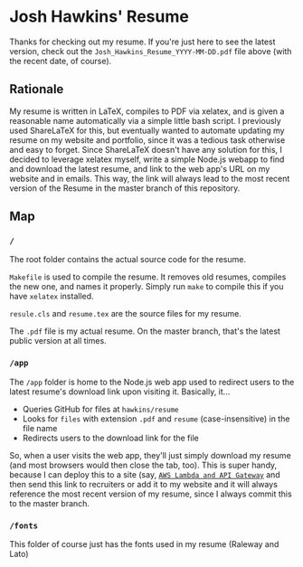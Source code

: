 # Josh Hawkins' Resume

Thanks for checking out my resume.
If you're just here to see the latest version, check out the `Josh_Hawkins_Resume_YYYY-MM-DD.pdf` file above (with the recent date, of course).

## Rationale

My resume is written in LaTeX, compiles to PDF via xelatex, and is given a reasonable name automatically via a simple little bash script.
I previously used ShareLaTeX for this, but eventually wanted to automate updating my resume on my website and portfolio, since it was a tedious task otherwise and easy to forget.
Since ShareLaTeX doesn't have any solution for this, I decided to leverage xelatex myself, write a simple Node.js webapp to find and download the latest resume, and link to the web app's URL on my website and in emails.
This way, the link will always lead to the most recent version of the Resume in the master branch of this repository.

## Map

### `/`

The root folder contains the actual source code for the resume.

`Makefile` is used to compile the resume. It removes old resumes, compiles the new one, and names it properly. Simply run `make` to compile this if you have `xelatex` installed.

`resule.cls` and `resume.tex` are the source files for my resume.

The `.pdf` file is my actual resume. On the master branch, that's the latest public version at all times.

### `/app`

The `/app` folder is home to the Node.js web app used to redirect users to the latest resume's download link upon visiting it. Basically, it...

- Queries GitHub for files at `hawkins/resume`
- Looks for `files` with extension `.pdf` and `resume` (case-insensitive) in the file name
- Redirects users to the download link for the file

So, when a user visits the web app, they'll just simply download my resume (and most browsers would then close the tab, too).
This is super handy, because I can deploy this to a site (say, [`AWS Lambda and API Gateway`](https://1qd9htvyo5.execute-api.us-east-1.amazonaws.com/default/hawkins-resume) and then send this link to recruiters or add it to my website and it will always reference the most recent version of my resume, since I always commit this to the master branch.

### `/fonts`

This folder of course just has the fonts used in my resume (Raleway and Lato)
